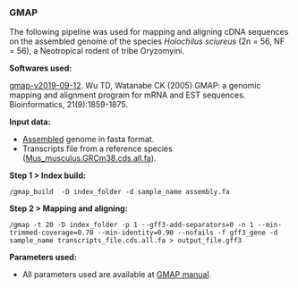 ### GMAP

The following pipeline was used for mapping and aligning cDNA sequences on the assembled genome of the species *Holochilus sciureus* (2n = 56, NF = 56), a Neotropical rodent of tribe Oryzomyini.

**Softwares used:**

[gmap-v2019-09-12](http://research-pub.gene.com/gmap/). Wu TD, Watanabe CK (2005) GMAP: a genomic mapping and alignment program for mRNA and EST sequences. Bioinformatics, 21(9):1859-1875.

**Input data:**

- [Assembled](https://github.com/MoreiraCN/Assembling_Illumina_sequences) genome in fasta format.
- Transcripts file from a reference species ([Mus_musculus.GRCm38.cds.all.fa](http://ftp.ensembl.org/pub/release-104/fasta/mus_musculus/cds/)).

**Step 1 > Index build:**

`/gmap_build  -D index_folder -d sample_name assembly.fa`

**Step 2 > Mapping and aligning:**

`/gmap -t 20 -D index_folder -p 1 --gff3-add-separators=0 -n 1 --min-trimmed-coverage=0.70 --min-identity=0.90 --nofails -f gff3_gene -d sample_name transcripts_file.cds.all.fa > output_file.gff3`

**Parameters used:**

- All parameters used are available at [GMAP manual](http://research-pub.gene.com/gmap/src/README).
